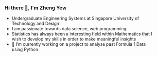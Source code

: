 ### Hi there 👋, I'm Zheng Yew
- Undergraduate Engineering Systems at Singapore University of Technology and Design
- I am passionate towards data science, web programming
- Statistics has always been a interesting field within Mathematics that I wish to develop my skills in order to make meaningful insights
- 🌱 I’m currently working on a project to analyse past Formula 1 Data using Python


<!--
**wzy1337/wzy1337** is a ✨ _special_ ✨ repository because its `README.md` (this file) appears on your GitHub profile.

Here are some ideas to get you started:

- 🔭 I’m currently working on ...
- 🌱 I’m currently learning ...
- 👯 I’m looking to collaborate on ...
- 🤔 I’m looking for help with ...
- 💬 Ask me about ...
- 📫 How to reach me: ...
- 😄 Pronouns: ...
- ⚡ Fun fact: ...
-->
